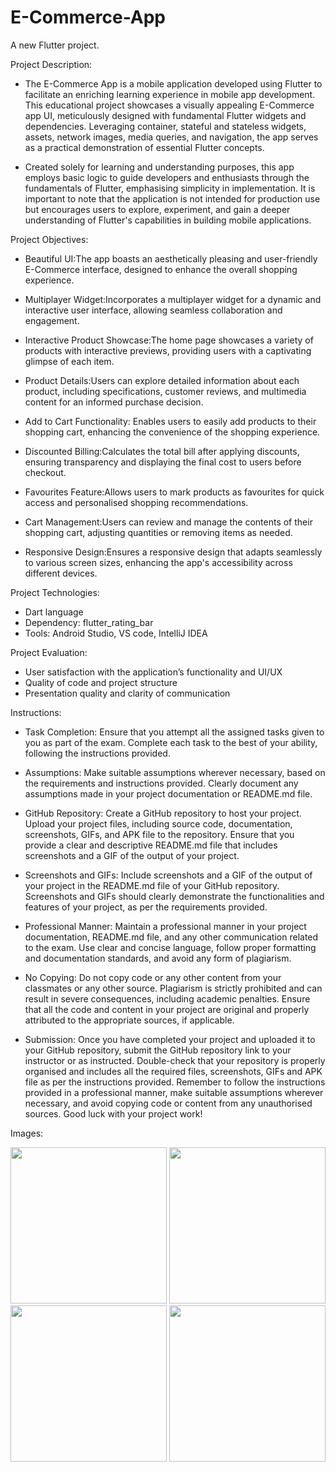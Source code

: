 # E-Commerce-App

A new Flutter project.

Project Description:

- The E-Commerce App is a mobile application developed using Flutter to
facilitate an enriching learning experience in mobile app development. This
educational project showcases a visually appealing E-Commerce app UI,
meticulously designed with fundamental Flutter widgets and dependencies.
Leveraging container, stateful and stateless widgets, assets, network images,
media queries, and navigation, the app serves as a practical demonstration of
essential Flutter concepts.

- Created solely for learning and understanding purposes, this app employs basic
logic to guide developers and enthusiasts through the fundamentals of Flutter,
emphasising simplicity in implementation. It is important to note that the
application is not intended for production use but encourages users to explore,
experiment, and gain a deeper understanding of Flutter's capabilities in building
mobile applications.

Project Objectives:

- Beautiful UI:The app boasts an aesthetically pleasing and user-friendly
E-Commerce interface, designed to enhance the overall shopping
experience.

- Multiplayer Widget:Incorporates a multiplayer widget for a dynamic and
interactive user interface, allowing seamless collaboration and
engagement.

- Interactive Product Showcase:The home page showcases a variety of
products with interactive previews, providing users with a captivating
glimpse of each item.

- Product Details:Users can explore detailed information about each
product, including specifications, customer reviews, and multimedia
content for an informed purchase decision.

- Add to Cart Functionality: Enables users to easily add products to their
shopping cart, enhancing the convenience of the shopping experience.

- Discounted Billing:Calculates the total bill after applying discounts,
ensuring transparency and displaying the final cost to users before
checkout.

- Favourites Feature:Allows users to mark products as favourites for quick
access and personalised shopping recommendations.

- Cart Management:Users can review and manage the contents of their
shopping cart, adjusting quantities or removing items as needed.

- Responsive Design:Ensures a responsive design that adapts seamlessly to
various screen sizes, enhancing the app's accessibility across different
devices.

Project Technologies:

  - Dart language
- Dependency: flutter_rating_bar
- Tools: Android Studio, VS code, IntelliJ IDEA
  
Project Evaluation: 

  - User satisfaction with the application’s functionality and UI/UX
- Quality of code and project structure
- Presentation quality and clarity of communication

Instructions:

- Task Completion: Ensure that you attempt all the assigned tasks given to
you as part of the exam. Complete each task to the best of your ability,
following the instructions provided.

- Assumptions: Make suitable assumptions wherever necessary, based on
the requirements and instructions provided. Clearly document any
assumptions made in your project documentation or README.md file.

- GitHub Repository: Create a GitHub repository to host your project.
Upload your project files, including source code, documentation,
screenshots, GIFs, and APK file to the repository. Ensure that you provide
a clear and descriptive README.md file that includes screenshots and a
GIF of the output of your project.

- Screenshots and GIFs: Include screenshots and a GIF of the output of
your project in the README.md file of your GitHub repository.
Screenshots and GIFs should clearly demonstrate the functionalities and
features of your project, as per the requirements provided.

- Professional Manner: Maintain a professional manner in your project
documentation, README.md file, and any other communication related
to the exam. Use clear and concise language, follow proper formatting and
documentation standards, and avoid any form of plagiarism.

- No Copying: Do not copy code or any other content from your classmates
or any other source. Plagiarism is strictly prohibited and can result in
severe consequences, including academic penalties. Ensure that all the
code and content in your project are original and properly attributed
to the appropriate sources, if applicable.

- Submission: Once you have completed your project and uploaded it to
your GitHub repository, submit the GitHub repository link to your
instructor or as instructed. Double-check that your repository is properly
organised and includes all the required files, screenshots, GIFs and APK
file as per the instructions provided.
Remember to follow the instructions provided in a professional manner,
make suitable assumptions wherever necessary, and avoid copying code or
content from any unauthorised sources. Good luck with your project work!

Images:

<img src ="https://github.com/prachimanani01/E-Commerce-App-Exam-01/assets/144036679/6b0c5430-a88e-4321-8e0d-06abfe785451" width=250px>
<img src ="https://github.com/prachimanani01/E-Commerce-App-Exam-01/assets/144036679/214d65fe-18cd-4210-814d-8d132b3a0e3b" width=250px>
<img src ="https://github.com/prachimanani01/E-Commerce-App-Exam-01/assets/144036679/77f02f1c-3cae-4b51-b297-92818d127173" width=250px>
<img src ="https://github.com/prachimanani01/E-Commerce-App-Exam-01/assets/144036679/bc5d3f13-5761-4d9e-a50d-2ddb1b3da566" width=250px>




